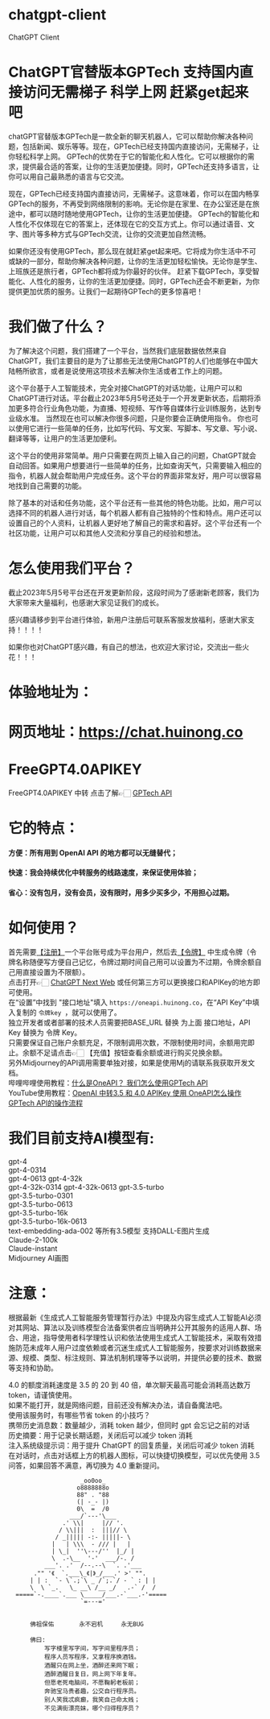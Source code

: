 # chatgpt-client
ChatGPT Client

# ChatGPT官替版本GPTech 支持国内直接访问无需梯子 科学上网 赶紧get起来吧

chatGPT官替版本GPTech是一款全新的聊天机器人，它可以帮助你解决各种问题，包括新闻、娱乐等等。现在，GPTech已经支持国内直接访问，无需梯子，让你轻松科学上网。
GPTech的优势在于它的智能化和人性化。它可以根据你的需求，提供最合适的答案，让你的生活更加便捷。同时，GPTech还支持多语言，让你可以用自己最熟悉的语言与它交流。

现在，GPTech已经支持国内直接访问，无需梯子。这意味着，你可以在国内畅享GPTech的服务，不再受到网络限制的影响。无论你是在家里、在办公室还是在旅途中，都可以随时随地使用GPTech，让你的生活更加便捷。
GPTech的智能化和人性化不仅体现在它的答案上，还体现在它的交互方式上。你可以通过语音、文字、图片等多种方式与GPTech交流，让你的交流更加自然流畅。

如果你还没有使用GPTech，那么现在就赶紧get起来吧。它将成为你生活中不可或缺的一部分，帮助你解决各种问题，让你的生活更加轻松愉快。无论你是学生、上班族还是旅行者，GPTech都将成为你最好的伙伴。
赶紧下载GPTech，享受智能化、人性化的服务，让你的生活更加便捷。同时，GPTech还会不断更新，为你提供更加优质的服务。让我们一起期待GPTech的更多惊喜吧！

# 我们做了什么？
为了解决这个问题，我们搭建了一个平台，当然我们底层数据依然来自ChatGPT，我们主要目的是为了让那些无法使用ChatGPT的人们也能够在中国大陆畅所欲言，或者是说使用这项技术去解决你生活或者工作上的问题。

这个平台基于人工智能技术，完全对接ChatGPT的对话功能，让用户可以和ChatGPT进行对话。平台截止2023年5月5号还处于一个开发更新状态，后期将添加更多符合行业角色功能，为直播、短视频、写作等自媒体行业训练服务，达到专业级水准。 当然现在也可以解决你很多问题，只是你要会正确使用指令。 你也可以使用它进行一些简单的任务，比如写代码、写文案、写脚本、写文章、写小说、翻译等等，让用户的生活更加便利。

这个平台的使用非常简单。用户只需要在网页上输入自己的问题，ChatGPT就会自动回答。如果用户想要进行一些简单的任务，比如查询天气，只需要输入相应的指令，机器人就会帮助用户完成任务。这个平台的界面非常友好，用户可以很容易地找到自己需要的功能。

除了基本的对话和任务功能，这个平台还有一些其他的特色功能。比如，用户可以选择不同的机器人进行对话，每个机器人都有自己独特的个性和特点。用户还可以设置自己的个人资料，让机器人更好地了解自己的需求和喜好。这个平台还有一个社区功能，让用户可以和其他人交流和分享自己的经验和想法。

# 怎么使用我们平台？
截止2023年5月5号平台还在开发更新阶段，这段时间为了感谢新老顾客，我们为大家带来大量福利，也感谢大家见证我们的成长。

感兴趣请移步到平台进行体验，新用户注册后可联系客服发放福利，感谢大家支持！！！！

如果你也对ChatGPT感兴趣，有自己的想法，也欢迎大家讨论，交流出一些火花！！！

# 体验地址为： 
# 网页地址：<a href ="https://chat.huinong.co">https://chat.huinong.co</a>


# FreeGPT4.0APIKEY
FreeGPT4.0APIKEY 中转 点击了解👉🏻 <a href="https://oneapi.huinong.co" target="_blank">GPTech API</a>
# 它的特点：
#### 方便：所有用到 OpenAI API 的地方都可以无缝替代；
#### 快速：我会持续优化中转服务的线路速度，来保证使用体验；
#### 省心：没有包月，没有会员，没有限时，用多少买多少，不用担心过期。
# 如何使用？
首先需要<a href="https://oneapi.huinong.co/register" target="_blank">【注册】</a>一个平台账号成为平台用户，然后去<a href="https://oneapi.huinong.co/token" target="_blank">【令牌】</a> 中生成令牌（令牌名称随便写方便自己记忆，令牌过期时间自己用可以设置为不过期，令牌余额自己用直接设置为不限额）。  
点击打开👉🏻  <a href="https://bot.huinong.co" target="_blank">ChatGPT Next Web</a> 或任何第三方可以更换接口和APIKey的地方即可使用。  
在“设置”中找到 "接口地址"填入 ```https://oneapi.huinong.co```，在“API Key”中填入复制的 ```令牌key ```，就可以使用了。  
独立开发者或者部署的技术人员需要把BASE_URL 替换 为上面 接口地址，API Key 替换为 令牌 Key。  
只需要保证自己账户余额充足，不限制调用次数，不限制使用时间，余额用完即止。余额不足请点击👉🏻 【充值】按钮查看余额或进行购买兑换余额。  
另外Midjourney的API调用需要单独对接，如果是使用Mj的请联系我获取开发文档。  
哔哩哔哩使用教程：<a href="https://www.bilibili.com/video/BV1aN411z7Kt/?share_source=copy_web&vd_source=0a70e7845129738934f93c76a8fac0a6">什么是OneAPI？ 我们怎么使用GPTech API</a>  
YouTube使用教程：<a href="https://youtu.be/az6RabCuv8Y">OpenAI 中转3.5 和 4.0 APIKey 使用 OneAPI怎么操作 GPTech API的操作流程</a>  

# 我们目前支持AI模型有:
gpt-4  
gpt-4-0314  
gpt-4-0613
gpt-4-32k  
gpt-4-32k-0314
gpt-4-32k-0613
gpt-3.5-turbo  
gpt-3.5-turbo-0301  
gpt-3.5-turbo-0613  
gpt-3.5-turbo-16k  
gpt-3.5-turbo-16k-0613  
text-embedding-ada-002 等所有3.5模型
支持DALL-E图片生成  
Claude-2-100k  
Claude-instant  
Midjourney AI画图   

# 注意：
根据最新《生成式人工智能服务管理暂行办法》中提及内容生成式人工智能AI必须对其网站、算法以及训练模型合法备案供者应当明确并公开其服务的适用人群、场合、用途，指导使用者科学理性认识和依法使用生成式人工智能技术，采取有效措施防范未成年人用户过度依赖或者沉迷生成式人工智能服务，按要求对训练数据来源、规模、类型、标注规则、算法机制机理等予以说明，并提供必要的技术、数据等支持和协助。  

4.0 的额度消耗速度是 3.5 的 20 到 40 倍，单次聊天最高可能会消耗高达数万 token，请谨慎使用。  
如果不能打开，就是网络问题，目前还没有解决办法，请自备魔法吧。  
使用该服务时，有哪些节省 token 的小技巧？  
携带历史消息数：数量越少，消耗 token 越少，但同时 gpt 会忘记之前的对话  
历史摘要：用于记录长期话题，关闭后可以减少 token 消耗  
注入系统级提示词：用于提升 ChatGPT 的回复质量，关闭后可减少 token 消耗  
在对话时，点击对话框上方的机器人图标，可以快捷切换模型，可以优先使用 3.5 问答，如果回答不满意，再切换为 4.0 重新提问。 

                        _oo0oo_
                       o8888888o
                       88" . "88
                       (| -_- |)
                       0\  =  /0
                     ___/`---'\___
                   .' \\|     |// '.
                  / \\|||  :  |||// \
                 / _||||| -:- |||||- \
                |   | \\\  - /// |   |
                | \_|  ''\---/''  |_/ |
                \  .-\__  '-'  ___/-. /
              ___'. .'  /--.--\  `. .'___
           ."" '《  `.___\_《|》_/___.' >' "".
          | | :  `- \`.;`\ _ /`;.`/ - ` : | |
          \  \ `_.   \_ __\ /__ _/   .-` /  /
      =====`-.____`.___ \_____/___.-`___.-'=====
                        `=---='
 
  ~~~~~~~~~~~~~~~~~~~~~~~~~~~~~~~~~~~~~~~~~~~

        佛祖保佑       永不宕机     永无BUG

        佛曰:  
            写字楼里写字间，写字间里程序员；  
            程序人员写程序，又拿程序换酒钱。  
            酒醒只在网上坐，酒醉还来网下眠；  
            酒醉酒醒日复日，网上网下年复年。  
            但愿老死电脑间，不愿鞠躬老板前；  
            奔驰宝马贵者趣，公交自行程序员。  
            别人笑我忒疯癫，我笑自己命太贱；  
            不见满街漂亮妹，哪个归得程序员？

